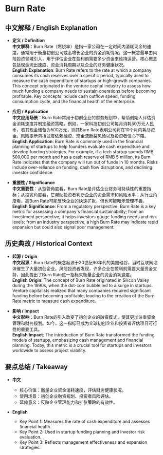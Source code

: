 # Burn Rate

## 中文解释 / English Explanation

* **定义 / Definition**  
  **中文解释**：Burn Rate（燃烧率）是指一家公司在一定时间内消耗现金的速度，通常用于衡量初创公司或高增长企业的资金消耗情况。这一概念最早由风险投资领域引入，用于评估企业在盈利前需要多少资金来维持运营。核心概念包括现金流出速度、资金消耗周期以及企业的财务健康状况。  
  **English Explanation**: Burn Rate refers to the rate at which a company consumes its cash reserves over a specific period, typically used to measure the cash expenditure of startups or high-growth companies. This concept originated in the venture capital industry to assess how much funding a company needs to sustain operations before becoming profitable. Key concepts include cash outflow speed, funding consumption cycle, and the financial health of the enterprise.

* **应用 / Application**  
  **中文应用场景**：Burn Rate常用于初创企业的财务规划中，帮助创始人评估资金消耗速度并制定融资策略。例如，一家科技初创公司每月消耗50万元人民币，若其现金储备为500万元，则其Burn Rate表明公司将在10个月内耗尽资金。风险提示包括过度依赖融资、现金流断裂风险以及投资者信心下降。  
  **English Application**: Burn Rate is commonly used in the financial planning of startups to help founders evaluate cash expenditure and develop funding strategies. For example, if a tech startup spends RMB 500,000 per month and has a cash reserve of RMB 5 million, its Burn Rate indicates that the company will run out of funds in 10 months. Risks include over-reliance on funding, cash flow disruptions, and declining investor confidence.

* **重要性 / Significance**  
  **中文重要性**：从监管角度看，Burn Rate是评估企业财务可持续性的重要指标；从投资角度看，它帮助投资者判断企业的资金需求和风险水平；从行业角度看，高Burn Rate可能反映企业的快速扩张，但也可能暗示管理不善。  
  **English Significance**: From a regulatory perspective, Burn Rate is a key metric for assessing a company's financial sustainability; from an investment perspective, it helps investors gauge funding needs and risk levels; from an industry perspective, a high Burn Rate may indicate rapid expansion but could also signal poor management.

## 历史典故 / Historical Context

* **起源 / Origin**  
  **中文起源**：Burn Rate的概念起源于20世纪90年代的美国硅谷，当时互联网泡沫催生了大量初创企业。风险投资者发现，许多企业在盈利前需要大量资金支持，因此提出了Burn Rate这一指标来衡量企业的资金消耗速度。  
  **English Origin**: The concept of Burn Rate originated in Silicon Valley during the 1990s, when the dot-com bubble led to a surge in startups. Venture capitalists realized that many companies required significant funding before becoming profitable, leading to the creation of the Burn Rate metric to measure cash expenditure.

* **影响 / Impact**  
  **中文影响**：Burn Rate的引入改变了初创企业的融资模式，使其更加注重资金管理和财务规划。如今，这一指标已成为全球初创企业和投资者评估项目可行性的重要工具。  
  **English Impact**: The introduction of Burn Rate transformed the funding models of startups, emphasizing cash management and financial planning. Today, this metric is a crucial tool for startups and investors worldwide to assess project viability.

## 要点总结 / Takeaway

* **中文**  
  - 核心价值：衡量企业资金消耗速度，评估财务健康状况。  
  - 使用场景：初创企业融资规划、投资者风险评估。  
  - 延伸意义：反映企业管理能力和扩张策略的有效性。  

* **English**  
  - Key Point 1: Measures the rate of cash expenditure and assesses financial health.  
  - Key Point 2: Used in startup funding planning and investor risk evaluation.  
  - Key Point 3: Reflects management effectiveness and expansion strategies.